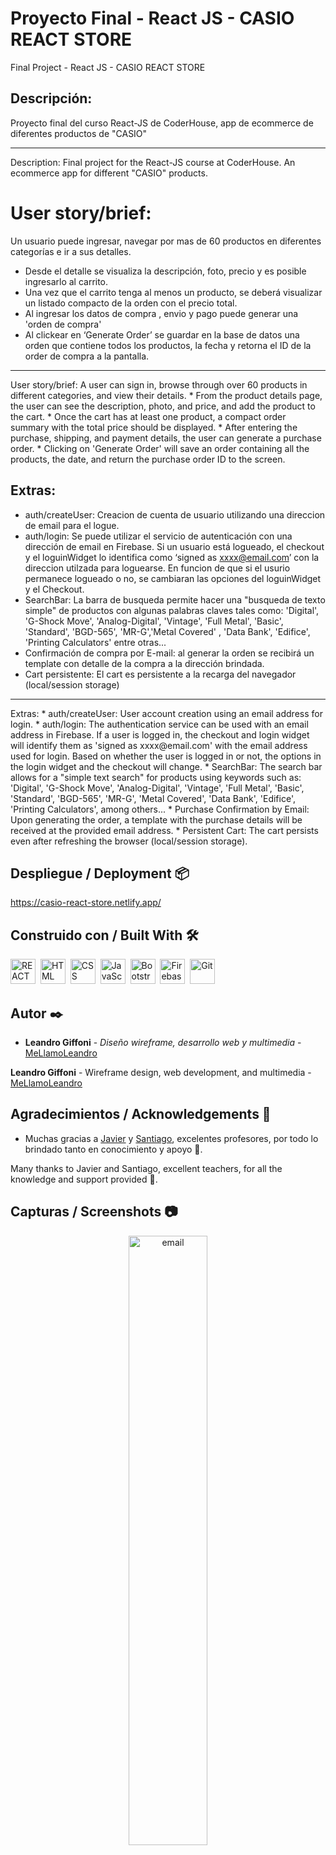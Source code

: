 # Proyecto Final - React JS - CASIO REACT STORE
Final Project - React JS - CASIO REACT STORE

## Descripción:

Proyecto final del curso React-JS de CoderHouse, app de ecommerce de diferentes productos de "CASIO"
<hr>
Description:
Final project for the React-JS course at CoderHouse. An ecommerce app for different "CASIO" products.

# User story/brief:
Un usuario puede ingresar, navegar por mas de 60 productos en diferentes categorías e ir a sus detalles.
* Desde el detalle se visualiza la descripción, foto, precio y es posible ingresarlo al carrito.
* Una vez que el carrito tenga al menos un producto, se deberá visualizar un listado compacto de la orden con el precio total.
* Al ingresar los datos de compra , envio y pago puede generar una 'orden de compra'
* Al clickear en ‘Generate Order’ se guardar en la base de datos una orden que contiene todos los productos, la fecha y retorna el ID de la order de compra a la pantalla.
<hr>
User story/brief:
A user can sign in, browse through over 60 products in different categories, and view their details.
* From the product details page, the user can see the description, photo, and price, and add the product to the cart.
* Once the cart has at least one product, a compact order summary with the total price should be displayed.
* After entering the purchase, shipping, and payment details, the user can generate a purchase order.
* Clicking on 'Generate Order' will save an order containing all the products, the date, and return the purchase order ID to the screen.

## Extras:
* auth/createUser: Creacion de cuenta de usuario utilizando una direccion de email para el logue.
* auth/login: Se puede utilizar el servicio de autenticación con una dirección de email en Firebase. Si un usuario está logueado, el checkout y el loguinWidget lo identifica como ‘signed as xxxx@email.com’ con la direccion utilzada para loguearse.
En funcion de que si el usurio permanece logueado o no, se cambiaran las opciones del loguinWidget y el Checkout.
* SearchBar: La barra de busqueda permite hacer una "busqueda de texto simple" de productos con algunas palabras claves tales como: 
'Digital', 'G-Shock Move', 'Analog-Digital', 'Vintage', 'Full Metal', 'Basic', 'Standard', 'BGD-565', 'MR-G','Metal Covered' , 'Data Bank', 'Edifice', 'Printing Calculators' entre otras...
* Confirmación de compra por E-mail: al generar la orden se recibirá un template con detalle de la compra a la dirección brindada.
* Cart persistente: El cart es persistente a la recarga del navegador (local/session storage)
<hr>
Extras:
* auth/createUser: User account creation using an email address for login.
* auth/login: The authentication service can be used with an email address in Firebase. If a user is logged in, the checkout and login widget will identify them as 'signed as xxxx@email.com' with the email address used for login.
Based on whether the user is logged in or not, the options in the login widget and the checkout will change.
* SearchBar: The search bar allows for a "simple text search" for products using keywords such as:
'Digital', 'G-Shock Move', 'Analog-Digital', 'Vintage', 'Full Metal', 'Basic', 'Standard', 'BGD-565', 'MR-G', 'Metal Covered', 'Data Bank', 'Edifice', 'Printing Calculators', among others...
* Purchase Confirmation by Email: Upon generating the order, a template with the purchase details will be received at the provided email address.
* Persistent Cart: The cart persists even after refreshing the browser (local/session storage).

## Despliegue / Deployment 📦

https://casio-react-store.netlify.app/

## Construido con / Built With 🛠️

<div>
  <img src="https://github.com/devicons/devicon/blob/master/icons/react/react-original-wordmark.svg" title="REACT" alt="REACT" width="40" height="40"/>&nbsp;
  <img src="https://github.com/devicons/devicon/blob/master/icons/html5/html5-original.svg" title="HTML5" alt="HTML" width="40" height="40"/>&nbsp;
  <img src="https://github.com/devicons/devicon/blob/master/icons/css3/css3-plain-wordmark.svg"  title="CSS3" alt="CSS" width="40" height="40"/>&nbsp;
  <img src="https://github.com/devicons/devicon/blob/master/icons/javascript/javascript-original.svg" title="JavaScript" alt="JavaScript" width="40" height="40"/>&nbsp;
  <img src="https://raw.githubusercontent.com/devicons/devicon/1119b9f84c0290e0f0b38982099a2bd027a48bf1/icons/bootstrap/bootstrap-original.svg" title="Bootstrap" alt="Bootstrap" width="40" height="40"/>&nbsp;
  <img src="https://github.com/devicons/devicon/blob/master/icons/firebase/firebase-plain-wordmark.svg" title="Firebase" alt="Firebase" width="40" height="40"/>&nbsp;
  <img src="https://github.com/devicons/devicon/blob/master/icons/git/git-original-wordmark.svg" title="Git" alt="Git" width="40" height="40"/>  
</div>

 ## Autor ✒️

* **Leandro Giffoni** - *Diseño wireframe, desarrollo web y multimedia* - [MeLlamoLeandro](https://github.com/MeLlamoLeandro)
  
**Leandro Giffoni** - Wireframe design, web development, and multimedia - [MeLlamoLeandro](https://github.com/MeLlamoLeandro)
  
## Agradecimientos / Acknowledgements 🎁

* Muchas gracias a [Javier](https://github.com/JavierVeron) y [Santiago](https://github.com/SRivarola), excelentes profesores, por todo lo brindado tanto en conocimiento y apoyo 📢.

Many thanks to Javier and Santiago, excellent teachers, for all the knowledge and support provided 📢.

  
 ## Capturas / Screenshots 📷
 <div id = "header" align = "center">  
  <img src="https://github.com/MeLlamoLeandro/ProyectoFinalGiffoni/blob/master/captures/CASIO-REACT-STORE.gif"   alt="email" height="50%" />
</div>
 
<hr>

# Getting Started with Create React App

This project was bootstrapped with [Create React App](https://github.com/facebook/create-react-app).

## Available Scripts

In the project directory, you can run:

### `npm start`

Runs the app in the development mode.\
Open [http://localhost:3000](http://localhost:3000) to view it in your browser.

The page will reload when you make changes.\
You may also see any lint errors in the console.

### `npm test`

Launches the test runner in the interactive watch mode.\
See the section about [running tests](https://facebook.github.io/create-react-app/docs/running-tests) for more information.

### `npm run build`

Builds the app for production to the `build` folder.\
It correctly bundles React in production mode and optimizes the build for the best performance.

The build is minified and the filenames include the hashes.\
Your app is ready to be deployed!

See the section about [deployment](https://facebook.github.io/create-react-app/docs/deployment) for more information.

### `npm run eject`

**Note: this is a one-way operation. Once you `eject`, you can't go back!**

If you aren't satisfied with the build tool and configuration choices, you can `eject` at any time. This command will remove the single build dependency from your project.

Instead, it will copy all the configuration files and the transitive dependencies (webpack, Babel, ESLint, etc) right into your project so you have full control over them. All of the commands except `eject` will still work, but they will point to the copied scripts so you can tweak them. At this point you're on your own.

You don't have to ever use `eject`. The curated feature set is suitable for small and middle deployments, and you shouldn't feel obligated to use this feature. However we understand that this tool wouldn't be useful if you couldn't customize it when you are ready for it.

## Learn More

You can learn more in the [Create React App documentation](https://facebook.github.io/create-react-app/docs/getting-started).

To learn React, check out the [React documentation](https://reactjs.org/).

### Code Splitting

This section has moved here: [https://facebook.github.io/create-react-app/docs/code-splitting](https://facebook.github.io/create-react-app/docs/code-splitting)

### Analyzing the Bundle Size

This section has moved here: [https://facebook.github.io/create-react-app/docs/analyzing-the-bundle-size](https://facebook.github.io/create-react-app/docs/analyzing-the-bundle-size)

### Making a Progressive Web App

This section has moved here: [https://facebook.github.io/create-react-app/docs/making-a-progressive-web-app](https://facebook.github.io/create-react-app/docs/making-a-progressive-web-app)

### Advanced Configuration

This section has moved here: [https://facebook.github.io/create-react-app/docs/advanced-configuration](https://facebook.github.io/create-react-app/docs/advanced-configuration)

### Deployment

This section has moved here: [https://facebook.github.io/create-react-app/docs/deployment](https://facebook.github.io/create-react-app/docs/deployment)

### `npm run build` fails to minify

This section has moved here: [https://facebook.github.io/create-react-app/docs/troubleshooting#npm-run-build-fails-to-minify](https://facebook.github.io/create-react-app/docs/troubleshooting#npm-run-build-fails-to-minify)

## License

This project is under the MIT License. Refer to the [LICENSE](LICENSE) file for more information.

Este proyecto está bajo la Licencia MIT. Consulta el archivo [LICENSE](LICENSE) para obtener más información.
